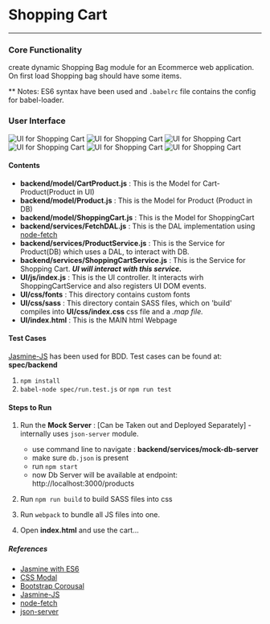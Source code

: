 # Shopping Cart
---
### Core Functionality 

create dynamic Shopping Bag module for an Ecommerce web application.	On first load Shopping bag should have some items. 


** Notes: ES6 syntax have been used and `.babelrc` file contains the config for babel-loader.

### User Interface

![UI for Shopping Cart](https://github.com/rohit-khanna/XT-Core/blob/master/Assignments/Shopping-Cart/UI-1.png)
![UI for Shopping Cart](https://github.com/rohit-khanna/XT-Core/blob/master/Assignments/Shopping-Cart/UI-2.png)
![UI for Shopping Cart](https://github.com/rohit-khanna/XT-Core/blob/master/Assignments/Shopping-Cart/UI-3.png)
![UI for Shopping Cart](https://github.com/rohit-khanna/XT-Core/blob/master/Assignments/Shopping-Cart/UI-4.png)
![UI for Shopping Cart](https://github.com/rohit-khanna/XT-Core/blob/master/Assignments/Shopping-Cart/UI-5.png)
![UI for Shopping Cart](https://github.com/rohit-khanna/XT-Core/blob/master/Assignments/Shopping-Cart/UI-6.png)


#### Contents
- **backend/model/CartProduct.js** : This is the Model for Cart-Product(Product in UI)
- **backend/model/Product.js** : This is the Model for  Product (Product in DB)
- **backend/model/ShoppingCart.js** : This is the Model for ShoppingCart
- **backend/services/FetchDAL.js** : This is the DAL implementation using [node-fetch](https://www.npmjs.com/package/node-fetch)
- **backend/services/ProductService.js** : This is the Service for Product(DB) which uses a DAL, to interact with DB. 
- **backend/services/ShoppingCartService.js** : This is the Service for Shopping Cart. ***UI will interact with this service.***
- **UI/js/index.js** : This is the UI controller. It interacts wirh ShoppingCartService and also registers UI DOM events.
- **UI/css/fonts**  : This directory contains custom fonts
- **UI/css/sass**   : This directory contain SASS files, which on 'build' compiles into **UI/css/index.css** css file and a *.map file.*
- **UI/index.html** : This is the MAIN html Webpage


#### Test Cases
[Jasmine-JS](https://jasmine.github.io/) has been used for BDD. Test cases can be found at: **spec/backend**

1.  `npm install`
2.  `babel-node spec/run.test.js` or `npm run test`

####  Steps to Run
1. Run the **Mock Server** : [Can be Taken out and Deployed Separately] - internally uses `json-server` module.  
    - use command line to navigate : **backend/services/mock-db-server** 
    - make sure `db.json`  is present
    - run `npm start`
    - now Db Server will be available at endpoint: http://localhost:3000/products

2. Run `npm run build`  to build SASS files into css
3. Run `webpack` to bundle all JS files into one.
4. Open **index.html** and use the cart...

##### References
- [Jasmine with ES6](https://fullstack-developer.academy/using-jasmine-with-javascript-es2015/)
- [CSS Modal](https://www.w3schools.com/howto/tryit.asp?filename=tryhow_css_modal)
- [Bootstrap Corousal](https://www.w3schools.com/bootstrap4/tryit.asp?filename=trybs_carousel)
- [Jasmine-JS](https://jasmine.github.io/)
- [node-fetch](https://www.npmjs.com/package/node-fetch)
- [json-server](https://www.npmjs.com/package/json-server)

